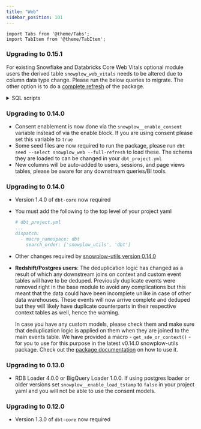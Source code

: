 ```yaml
---
title: "Web"
sidebar_position: 101
---
```

```mdx-code-block
import Tabs from '@theme/Tabs';
import TabItem from '@theme/TabItem';
```

### Upgrading to 0.15.1

For existing Snowflake and Databricks Core Web Vitals optional module users the derived table `snowplow_web_vitals` needs to be altered due to column data type change. Please run the below queries to migrate.
The other option is to do a [complete refresh](/docs/modeling-your-data/modeling-your-data-with-dbt/dbt-operation/index.md#complete-refresh-of-snowplow-package) of the package.

<details>
  <summary>SQL scripts</summary>
<Tabs groupId="warehouse" queryString>
<TabItem value="snowflake" label="snowflake" default>

```sql
create table (your_schema)_derived.snowplow_web_vitals_new
(

    event_id               STRING,
    event_name             STRING,
    app_id                 STRING,
    platform               STRING,
    domain_userid          STRING,
    user_id                STRING,
    page_view_id           STRING,
    domain_sessionid       STRING,
    collector_tstamp       TIMESTAMP,
    derived_tstamp         TIMESTAMP,
    load_tstamp            TIMESTAMP,
    geo_country            STRING,
    page_url               STRING,
    url_group              STRING,
    page_title             STRING,
    useragent              STRING,
    device_class           STRING,
    device_name            STRING,
    agent_name             STRING,
    agent_version          STRING,
    operating_system_name  STRING,
    lcp                    DECIMAL(14, 4),
    fcp                    DECIMAL(14, 4),
    fid                    DECIMAL(14, 4),
    cls                    DECIMAL(14, 4),
    inp                    DECIMAL(14, 4),
    ttfb                   DECIMAL(14, 4),
    navigation_type        STRING,
    dedupe_index           INT,
    lcp_result             STRING,
    fid_result             STRING,
    cls_result             STRING,
    ttfb_result            STRING,
    inp_result             STRING
);

insert into (your_schema)_derived.snowplow_web_vitals_new  select * from (your_schema)_derived.snowplow_web_vitals;
drop table (your_schema)_derived.snowplow_web_vitals;
alter table (your_schema)_derived.snowplow_web_vitals_new rename to (your_schema)_derived.snowplow_web_vitals;
```

</TabItem>

<TabItem value="databricks" label="databricks">

```sql
create table (your_schema)_derived.snowplow_web_vitals_new
(
    event_id               STRING,
    event_name             STRING,
    app_id                 STRING,
    platform               STRING,
    domain_userid          STRING,
    user_id                STRING,
    page_view_id           STRING,
    domain_sessionid       STRING,
    collector_tstamp       TIMESTAMP,
    derived_tstamp         TIMESTAMP,
    load_tstamp            TIMESTAMP,
    geo_country            STRING,
    page_url               STRING,
    url_group              STRING,
    page_title             STRING,
    useragent              STRING,
    device_class           STRING,
    device_name            STRING,
    agent_name             STRING,
    agent_version          STRING,
    operating_system_name  STRING,
    lcp                    DECIMAL(14, 4),
    fcp                    DECIMAL(14, 4),
    fid                    DECIMAL(14, 4),
    cls                    DECIMAL(14, 4),
    inp                    DECIMAL(14, 4),
    ttfb                   DECIMAL(14, 4),
    navigation_type        STRING,
    dedupe_index           INT,
    lcp_result             STRING,
    fid_result             STRING,
    cls_result             STRING,
    ttfb_result            STRING,
    inp_result             STRING
);

insert into (your_schema)_derived.snowplow_web_vitals_new  select * from (your_schema)_derived.snowplow_web_vitals;
drop table (your_schema)_derived.snowplow_web_vitals;
create table (your_schema)_derived.snowplow_web_vitals select * from (your_schema)_derived.snowplow_web_vitals_new;
drop table (your_schema)_derived.snowplow_web_vitals_new;

```

</TabItem>
</Tabs>
</details>


### Upgrading to 0.14.0

- Consent enablement is now done via the `snowplow__enable_consent` variable instead of via the enable block. If you are using consent please set this variable to `true`
- Some seed files are now required to run the package, please run `dbt seed --select snowplow_web --full-refresh` to load these. The schema they are loaded to can be changed in your `dbt_project.yml`
- New columns will be auto-added to users, sessions, and page views tables, please be aware for any downstream queries/BI tools.

### Upgrading to 0.14.0

- Version 1.4.0 of `dbt-core` now required
- You must add the following to the top level of your project yaml
    ```yml
    # dbt_project.yml
    ...
    dispatch:
      - macro_namespace: dbt
        search_order: ['snowplow_utils', 'dbt']
    ```
- Other changes required by [snowplow-utils version 0.14.0](/docs/modeling-your-data/modeling-your-data-with-dbt/migration-guides/utils/index.md#upgrading-to-0140)

- **Redshift/Postgres users**: The deduplication logic has changed as a result of which any downstream joins on context and custom event tables will have to be deduped. Previously duplicate events were removed right in the base module to avoid any complications but this meant that the data could have been incomplete unlike in case of other data warehouses. These events will now arrive complete and deduped but they will likely have duplicate counterparts in their respective context tables as well, hence the warning.

    In case you have any custom models, please check them and make sure that deduplication logic is applied on them when they are joined to the main events table. We have provided a macro - `get_sde_or_context()` - for you to use for this purpose in the latest v0.14.0 snowplow-utils package. Check out the [package documentation](https://snowplow.github.io/dbt-snowplow-utils/#!/overview/snowplow_utils) on how to use it.

### Upgrading to 0.13.0
- RDB Loader 4.0.0 or BigQuery Loader 1.0.0. If using postgres loader or older versions set `snowplow__enable_load_tstamp` to `false` in your project yaml and you will not be able to use the consent models.


### Upgrading to 0.12.0
- Version 1.3.0 of `dbt-core` now required
